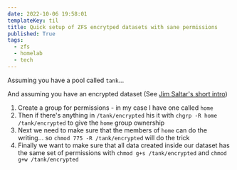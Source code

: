 ```yaml
---
date: 2022-10-06 19:58:01
templateKey: til
title: Quick setup of ZFS encrytped datasets with sane permissions
published: True
tags:
  - zfs
  - homelab
  - tech
---
```


Assuming you have a pool called `tank`...

And assuming you have an encrypted dataset (See [Jim Saltar's short intro](https://arstechnica.com/gadgets/2021/06/a-quick-start-guide-to-openzfs-native-encryption/))

1. Create a group for permissions - in my case I have one called `home`
2. Then if there's anything in `/tank/encrypted` his it with `chgrp -R home /tank/encrypted` to give the `home` group ownership
3. Next we need to make sure that the members of `home` can do the writing... so `chmod 775 -R /tank/encrypted` will do the trick
4. Finally we want to make sure that all data created inside our dataset has the same set of permissions with `chmod g+s /tank/encrypted` and `chmod g+w /tank/encrypted`

